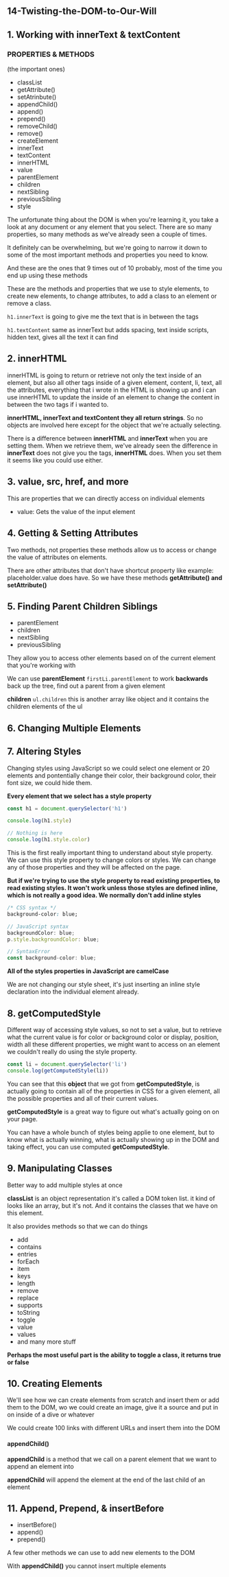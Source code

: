 ## 14-Twisting-the-DOM-to-Our-Will

## 1. Working with innerText & textContent

### PROPERTIES & METHODS

(the important ones)

- classList
- getAttribute()
- setAtrinbute()
- appendChild()
- append()
- prepend()
- removeChild()
- remove()
- createElement
- innerText
- textContent
- innerHTML
- value
- parentElement
- children
- nextSibling
- previousSibling
- style

The unfortunate thing about the DOM is when you're learning it, you take a look at any document or any element that you select. There are so many properties, so many methods as we've already seen a couple of times.

It definitely can be overwhelming, but we're going to narrow it down to some of the most important methods and properties you need to know.

And these are the ones that 9 times out of 10 probably, most of the time you end up using these methods

These are the methods and properties that we use to style elements, to create new elements, to change attributes, to add a class to an element or remove a class.

`h1.innerText` is going to give me the text that is in between the tags

`h1.textContent` same as innerText but adds spacing, text inside scripts, hidden text, gives all the text it can find

## 2. innerHTML

innerHTML is going to return or retrieve not only the text inside of an element, but also all other tags inside of a given element, content, li, text, all the attributes, everything that i wrote in the HTML is showing up and i can use innerHTML to update the inside of an element to change the content in between the two tags if i wanted to.

**innerHTML, innerText and textContent they all return strings**. So no objects are involved here except for the object that we're actually selecting.

There is a difference between **innerHTML** and **innerText** when you are setting them. When we retrieve them, we've already seen the difference in **innerText** does not give you the tags, **innerHTML** does. When you set them it seems like you could use either.

## 3. value, src, href, and more

This are properties that we can directly access on individual elements

- value: Gets the value of the input element

## 4. Getting & Setting Attributes

Two methods, not properties these methods allow us to access or change the value of attributes on elements.

There are other attributes that don't have shortcut property like example: placeholder.value does have. So we have these methods **getAttribute() and setAttribute()**

## 5. Finding Parent Children Siblings

- parentElement
- children
- nextSibling
- previousSibling

They allow you to access other elements based on of the current element that you're working with

We can use **parentElement** `firstLi.parentElement` to work **backwards** back up the tree, find out a parent from a given element

**children** `ul.children` this is another array like object and it contains the children elements of the ul

## 6. Changing Multiple Elements

## 7. Altering Styles

Changing styles using JavaScript so we could select one element or 20 elements and pontentially change their color, their background color, their font size, we could hide them.

**Every element that we select has a style property**

```javascript
const h1 = document.querySelector('h1')

console.log(h1.style)

// Nothing is here
console.log(h1.style.color)
```

This is the first really important thing to understand about style property. We can use this style property to change colors or styles. We can change any of those properties and they will be affected on the page.

**But if we're trying to use the style property to read existing properties, to read existing styles. It won't work unless those styles are defined inline, which is not really a good idea. We normally don't add inline styles**

```css
/* CSS syntax */
background-color: blue;
```

```javascript
// JavaScript syntax
backgroundColor: blue;
p.style.backgroundColor: blue;

// SyntaxError
const background-color: blue;
```

**All of the styles properties in JavaScript are camelCase**

We are not changing our style sheet, it's just inserting an inline style declaration into the individual element already.

## 8. getComputedStyle

Different way of accessing style values, so not to set a value, but to retrieve what the current value is for color or background color or display, position, width all these different properties, we might want to access on an element we couldn't really do using the style property.

```javascript
const li = document.querySelector('li')
console.log(getComputedStyle(li))
```

You can see that this **object** that we got from **getComputedStyle**, is actually going to contain all of the properties in CSS for a given element, all the possible properties and all of their current values.

**getComputedStyle** is a great way to figure out what's actually going on on your page.

You can have a whole bunch of styles being applie to one element, but to know what is actually winning, what is actually showing up in the DOM and taking effect, you can use computed **getComputedStyle**.

## 9. Manipulating Classes

Better way to add multiple styles at once

**classList** is an object representation it's called a DOM token list. it kind of looks like an array, but it's not. And it contains the classes that we have on this element.

It also provides methods so that we can do things

- add
- contains
- entries
- forEach
- item
- keys
- length
- remove
- replace
- supports
- toString
- toggle
- value
- values
- and many more stuff

**Perhaps the most useful part is the ability to toggle a class, it returns true or false**

## 10. Creating Elements

We'll see how we can create elements from scratch and insert them or add them to the DOM, wo we could create an image, give it a source and put in on inside of a dive or whatever

We could create 100 links with different URLs and insert them into the DOM

#### appendChild()
**appendChild** is a method that we call on a parent element that we want to append an element into

**appendChild** will append the element at the end of the last child of an element

## 11. Append, Prepend, & insertBefore

- insertBefore()
- append()
- prepend()

A few other methods we can use to add new elements to the DOM

With **appendChild()** you cannot insert multiple elements